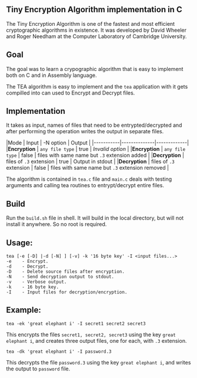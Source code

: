 
## Tiny Encryption Algorithm implementation in C

The Tiny Encryption Algorithm is one of the fastest and most efficient 
cryptographic algorithms in existence. It was developed by David Wheeler and 
Roger Needham at the Computer Laboratory of Cambridge University. 

## Goal

The goal was to learn a crypographic algorithm that is easy to implement both 
on C and in Assembly language.

The TEA algorithm is easy to implement and the `tea` application with it gets 
compilled into can used to Encrypt and Decrypt files.

## Implementation

It takes as input, names of files that need to be entrypted/decrypted and after
performing the operation writes the output in separate files.

|Mode | Input | -N option | Output |
|-----------|--------------|-------------|
|**Encryption** | `any file type` | true | _Invalid option_ |
|**Encryption** | `any file type` | false | files with same name but `.3` extension added |
|**Decryption** | files of `.3` extension | true | Output in stdout |
|**Decryption** | files of `.3` extension | false | files with same name but `.3` extension removed |

The algorithm is contained in `tea.c` file and `main.c` deals with testing 
arguments and calling tea routines to entrypt/decrypt entire files.

## Build

Run the `build.sh` file in shell. It will build in the local directory, but 
will not install it anywhere. So no root is required.

## Usage:

```
tea [-e [-D] |-d [-N] ] [-v] -k '16 byte key' -I <input files...>
-e    - Encrypt.
-d    - Decrypt.
-D    - Delete source files after encryption.
-N    - Send decryption output to stdout.
-v    - Verbose output.
-k    - 16 byte key.
-I    - Input files for decryption/encryption.
```

## Example:

```
tea -ek 'great elephant i' -I secret1 secret2 secret3
```

This encrypts the files `secret1, secret2, secret3` using the key 
`great elephant i`, and creates three output files, one for each, with 
`.3` extension.


```
tea -dk 'great elephant i' -I password.3
```
This decrypts the file `password.3` using the key `great elephant i`, and 
writes the output to `password` file. 


